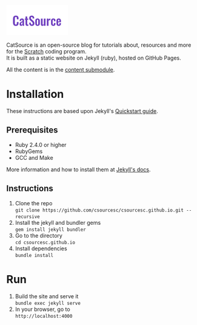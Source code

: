 <img src="logo-readme.png" alt="CatSource"></p>

CatSource is an open-source blog for tutorials about, resources and more for the [Scratch](https://scratch.mit.edu) coding program.  
It is built as a static website on Jekyll (ruby), hosted on GitHub Pages.

All the content is in the [content submodule](https://github.com/csourcesc/posts).

# Installation

These instructions are based upon Jekyll's [Quickstart guide](https://jekyllrb.com/docs/).

## Prerequisites
* Ruby 2.4.0 or higher
* RubyGems
* GCC and Make

More information and how to install them at [Jekyll's docs](https://jekyllrb.com/docs/installation/#requirements).

## Instructions 
1. Clone the repo  
`git clone https://github.com/csourcesc/csourcesc.github.io.git --recursive`
2. Install the jekyll and bundler gems  
`gem install jekyll bundler`
3. Go to the directory  
`cd csourcesc.github.io`
4. Install dependencies  
`bundle install`

# Run
1. Build the site and serve it  
`bundle exec jekyll serve`
2. In your browser, go to  
`http://localhost:4000`
